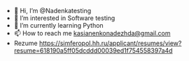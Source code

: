 - 👋 Hi, I’m @Nadenkatesting
- 👀 I’m interested in Software testing
- 🌱 I’m currently learning Python
- 📫 How to reach me kasianenkonadezhda@gmail.com
-  Rezume https://simferopol.hh.ru/applicant/resumes/view?resume=618190a5ff05dcddd00039ed1f754558397a4d
